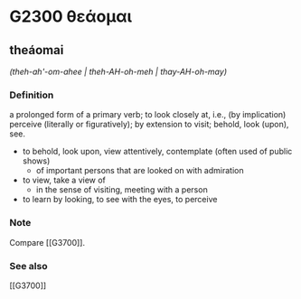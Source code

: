 # G2300 θεάομαι

## theáomai

_(theh-ah'-om-ahee | theh-AH-oh-meh | thay-AH-oh-may)_

### Definition

a prolonged form of a primary verb; to look closely at, i.e., (by implication) perceive (literally or figuratively); by extension to visit; behold, look (upon), see.

- to behold, look upon, view attentively, contemplate (often used of public shows)
  - of important persons that are looked on with admiration
- to view, take a view of
  - in the sense of visiting, meeting with a person
- to learn by looking, to see with the eyes, to perceive

### Note

Compare [[G3700]].

### See also

[[G3700]]

